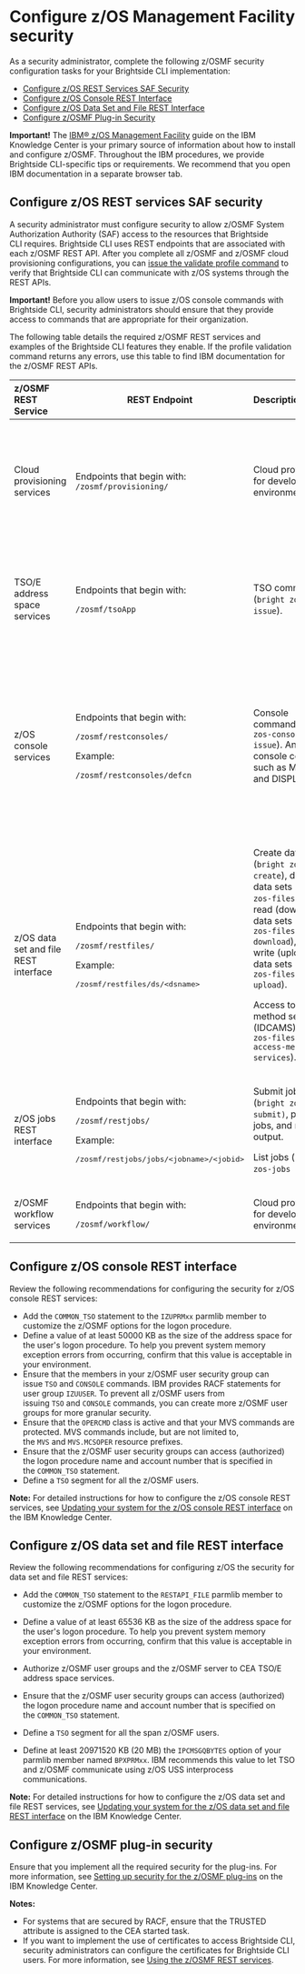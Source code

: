 # Configure z/OS Management Facility security

As a security administrator, complete the following z/OSMF security
configuration tasks for your Brightside CLI implementation:

  - [Configure z/OS REST Services SAF Security](#configure-zos-rest-services-saf-security)
  - [Configure z/OS Console REST Interface](#configure-zos-console-rest-interface)
  - [Configure z/OS Data Set and File REST Interface](#configure-zos-data-set-and-file-rest-interface)
  - [Configure z/OSMF Plug-in Security](#configure-zosmfplug-insecurity)

**Important!** The [IBM® z/OS Management Facility](https://www.ibm.com/support/knowledgecenter/en/SSLTBW_2.2.0/com.ibm.zos.v2r2.izu/izu.htm)
guide on the IBM Knowledge Center is your primary source of information about how to install and configure z/OSMF. Throughout the IBM procedures, we provide Brightside CLI-specific tips or requirements. We recommend that you open IBM documentation in a separate browser tab.

## Configure z/OS REST services SAF security 

A security administrator must configure security to allow z/OSMF System Authorization Authority (SAF) access to the resources that Brightside CLI requires. Brightside CLI uses REST endpoints that are associated with each z/OSMF REST API. After you complete all z/OSMF and z/OSMF cloud provisioning configurations, you can [issue the validate profile command](cli-validateInstallationcorrectproblems.md) to verify that Brightside CLI can communicate with z/OS systems through the REST APIs. 

**Important!** Before you allow users to issue z/OS console commands with Brightside CLI, security administrators should ensure that they provide access to commands that are appropriate for their organization.

The following table details the required z/OSMF REST services and examples of the Brightside CLI features they enable. If the profile validation command returns any errors, use this table to find IBM documentation for the z/OSMF REST APIs.

<div class="table-wrap">

<table>
<thead>
<tr class="header">
<th style="text-align: left;">z/OSMF REST Service</th>
<th>REST Endpoint</th>
<th style="text-align: left;">Description</th>
<th style="text-align: left;">More Information</th>
</tr>
</thead>
<tbody>
<tr class="odd">
<td style="text-align: left;">Cloud provisioning services </td>
<td>Endpoints that begin with: <code>/zosmf/provisioning/</code></td>
<td style="text-align: left;"><span>C</span><span>loud provisioning for development environments.</span></td>
<td style="text-align: left;"><ul>
<li><a href="https://www.ibm.com/support/knowledgecenter/SSLTBW_2.2.0/com.ibm.zos.v2r2.izua700/izuprog_CloudProvisioning.htm" class="external-link">Cloud provisioning services</a></li>
<li><a href="433363265.html">Configure z/OS Management Facility Cloud Provisioning Security</a></li>
</ul></td>
</tr>
<tr class="even">
<td style="text-align: left;">TSO/E address space services </td>
<td><p>Endpoints that begin with:</p>
<p><code>/zosmf/tsoApp</code></p></td>
<td style="text-align: left;">TSO commands (<code>bright zos-tso issue</code>).</td>
<td style="text-align: left;"><ul>
<li><a href="https://www.ibm.com/support/knowledgecenter/SSLTBW_2.2.0/com.ibm.zos.v2r2.izua700/izuprog_API_TSOServices.htm" class="external-link">TSO/E address space services</a></li>
<li><a href="https://www.ibm.com/support/knowledgecenter/SSLTBW_2.2.0/com.ibm.zos.v2r2.izua300/izuconfig_SecurityStructuresForZosmf.htm#DefaultSecuritySetupForZosmf__ResourceAuthorizationsForRESTapi" class="external-link">Class activations that z/OSMF requires</a></li>
</ul></td>
</tr>
<tr class="odd">
<td style="text-align: left;">z/OS console services </td>
<td><p>Endpoints that begin with:</p>
<p><code>/zosmf/restconsoles/</code></p>
<p>Example:</p>
<p><code>/zosmf/restconsoles/defcn</code></p></td>
<td style="text-align: left;">Console commands (<code>bright zos-console issue</code>). Any MVS console command such as MODIFY and DISPLAY.</td>
<td style="text-align: left;"><ul>
<li><a href="https://www.ibm.com/support/knowledgecenter/SSLTBW_2.2.0/com.ibm.zos.v2r2.izua700/IZUHPINFO_API_RESTCONSOLE.htm" class="external-link">z/OS console services</a></li>
<li><a href="https://www.ibm.com/support/knowledgecenter/en/SSLTBW_2.2.0/com.ibm.zos.v2r2.izua300/izuconfig_CommonLogonProcSetup.htm" class="external-link">Updating your system for the z/OS console REST interface</a></li>
<li><a href="https://www.ibm.com/support/knowledgecenter/SSLTBW_2.2.0/com.ibm.zos.v2r2.izua300/izuconfig_SecurityStructuresForZosmf.htm#DefaultSecuritySetupForZosmf__ResourceAuthorizationsForRESTapi" class="external-link">Resource authorizations for the z/OS console services REST interface</a></li>
</ul></td>
</tr>
<tr class="even">
<td style="text-align: left;">z/OS data set and file REST interface</td>
<td><p>Endpoints that begin with:</p>
<p><code>/zosmf/restfiles/</code></p>
<p>Example:</p>
<p><span style="font-family: monospace;">/zosmf/restfiles/ds/&lt;dsname&gt;</span></p></td>
<td style="text-align: left;"><p>Create data sets (<code>bright zos-files create</code>), delete data sets (<code>bright zos-files delete</code>), read (download) data sets (<code>bright zos-files download</code>), and write (upload) data sets (<code>bright zos-files upload</code>). </p>
<p>Access to access method services (IDCAMS) (<code>bright zos-files invoke access-method-services</code>).</p></td>
<td style="text-align: left;"><ul>
<li><a href="https://www.ibm.com/support/knowledgecenter/SSLTBW_2.2.0/com.ibm.zos.v2r2.izua700/IZUHPINFO_API_RESTFILES.htm" class="external-link">z/OS data set and file REST interface</a></li>
<li><a href="https://www.ibm.com/support/knowledgecenter/en/SSLTBW_2.2.0/com.ibm.zos.v2r2.izua300/izuconfig_LogonProcSetup.htm" class="external-link">Updating your system for the z/OS data set and file REST interface</a></li>
<li><a href="https://www.ibm.com/support/knowledgecenter/SSLTBW_2.2.0/com.ibm.zos.v2r2.izua300/izuconfig_SecurityStructuresForZosmf.htm#DefaultSecuritySetupForZosmf__ResourceAuthorizationsForRESTapi" class="external-link">Resource authorizations for the z/OS data set and file REST it</a></li>
</ul></td>
</tr>
<tr class="odd">
<td style="text-align: left;">z/OS jobs REST interface</td>
<td><p>Endpoints that begin with:</p>
<p><code>/zosmf/restjobs/</code></p>
<p>Example:</p>
<p><span style="font-family: monospace;">/zosmf/restjobs/jobs/&lt;jobname&gt;/&lt;jobid&gt;</span></p></td>
<td style="text-align: left;"><p>Submit jobs (<code>bright zos-jobs submit)</code>, purge jobs, and read job output.</p>
<p>List jobs (<code>bright zos-jobs list</code>).</p></td>
<td style="text-align: left;"><ul>
<li><a href="https://www.ibm.com/support/knowledgecenter/SSLTBW_2.2.0/com.ibm.zos.v2r2.izua700/IZUHPINFO_API_RESTJOBS.htm" class="external-link">z/OS jobs REST interface</a></li>
<li><a href="https://docops.ca.com/Resource%20authorizations%20for%20the%20z/OS%20jobs%20REST%20interface">Resource authorizations for the z/OS jobs REST interface</a></li>
</ul></td>
</tr>
<tr class="even">
<td style="text-align: left;">z/OSMF workflow services </td>
<td><p><span>Endpoints that begin with:</span></p>
<p><code>/zosmf/workflow/</code></p></td>
<td style="text-align: left;">Cloud provisioning for development environments.</td>
<td style="text-align: left;"><ul>
<li><a href="https://www.ibm.com/support/knowledgecenter/SSLTBW_2.2.0/com.ibm.zos.v2r2.izua700/izuprog_API_WorkflowServices.htm" class="external-link">z/OSMF workflow services</a></li>
</ul></td>
</tr>
</tbody>
</table>

## Configure z/OS console REST interface

Review the following recommendations for configuring the security for z/OS console REST services:

  - Add the `COMMON_TSO` statement to the `IZUPRMxx` parmlib member to customize the z/OSMF options for the logon procedure. 
  - Define a value of at least 50000 KB as the size of the address space for the user's logon procedure. To help you prevent system memory exception errors from occurring, confirm that this value is acceptable in your environment. 
  - Ensure that the members in your z/OSMF user security group can issue `TSO` and `CONSOLE` commands. IBM provides RACF statements for user group `IZUUSER`. To prevent all z/OSMF users from issuing `TSO` and `CONSOLE` commands, you can create more z/OSMF user groups for more granular security.
  - Ensure that the `OPERCMD` class is active and that your MVS commands are protected. MVS commands include, but are not limited to, the `MVS` and `MVS.MCSOPER` resource prefixes.
  - Ensure that the z/OSMF user security groups can access (authorized) the logon procedure name and account number that is specified in the `COMMON_TSO` statement.
  - Define a `TSO` segment for all the z/OSMF users.

**Note:** For detailed instructions for how to configure the z/OS console REST services, see [Updating your system for the z/OS console REST interface](https://www.ibm.com/support/knowledgecenter/en/SSLTBW_2.2.0/com.ibm.zos.v2r2.izua300/izuconfig_CommonLogonProcSetup.htm) on the IBM Knowledge Center.

## Configure z/OS data set and file REST interface

Review the following recommendations for configuring z/OS the security for data set and file REST services:

  - Add the `COMMON_TSO` statement to the `RESTAPI_FILE` parmlib member to customize the z/OSMF options for the logon procedure.

  - Define a value of at least 65536 KB as the size of the address space for the user's logon procedure. To help you prevent system memory exception errors from occurring, confirm that this value is acceptable in your environment.

  - Authorize z/OSMF user groups and the z/OSMF server to CEA TSO/E address space services.

  - Ensure that the <span class="ph">z/OSMF</span> user security groups can access (authorized) the logon procedure name and account number that is specified on the `COMMON_TSO` statement.

  - Define a `TSO` segment for all the span z/OSMF users.

  - Define at least 20971520 KB (20 MB) the `IPCMSGQBYTES` option of your parmlib member named `BPXPRMxx`. IBM recommends this value to let TSO and z/OSMF communicate using z/OS USS interprocess communications.

**Note:** For detailed instructions for how to configure the z/OS data set and file REST services, see [Updating your system for the z/OS data set and file REST interface](https://www.ibm.com/support/knowledgecenter/en/SSLTBW_2.2.0/com.ibm.zos.v2r2.izua300/izuconfig_LogonProcSetup.htm) on the IBM Knowledge Center.

## Configure z/OSMF plug-in security

Ensure that you implement all the required security for the plug-ins. For more information, see [Setting up security for the z/OSMF plug-ins](https://www.ibm.com/support/knowledgecenter/en/SSLTBW_2.2.0/com.ibm.zos.v2r2.izua300/IZUHPINFO_EstablishingSecurity.htm) on the IBM Knowledge Center.

**Notes:**

  - For systems that are secured by RACF, ensure that the TRUSTED attribute is assigned to the CEA started task.
  - If you want to implement the use of certificates to access Brightside CLI, security administrators can configure the certificates for Brightside CLI users. For more information, see [Using the z/OSMF REST services](https://www.ibm.com/support/knowledgecenter/en/SSLTBW_2.2.0/com.ibm.zos.v2r2.izua700/IZUHPINFO_RESTServices.htm).